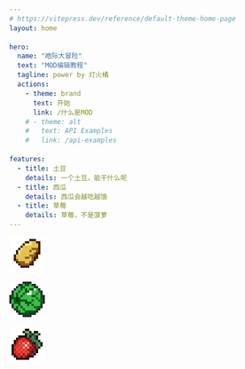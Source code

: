 ```yaml
---
# https://vitepress.dev/reference/default-theme-home-page
layout: home

hero:
  name: "皓际大冒险"
  text: "MOD编辑教程"
  tagline: power by 灯火橘
  actions:
    - theme: brand
      text: 开始
      link: /什么是MOD
    # - theme: alt
    #   text: API Examples
    #   link: /api-examples

features:
  - title: 土豆
    details: 一个土豆，能干什么呢
  - title: 西瓜
    details: 西瓜会越吃越饿
  - title: 草莓
    details: 草莓，不是菠萝
---
```

![土豆](./image/tudou.png)

![大西瓜](./image/大西瓜.png)

![草莓](./image/草莓.png)

